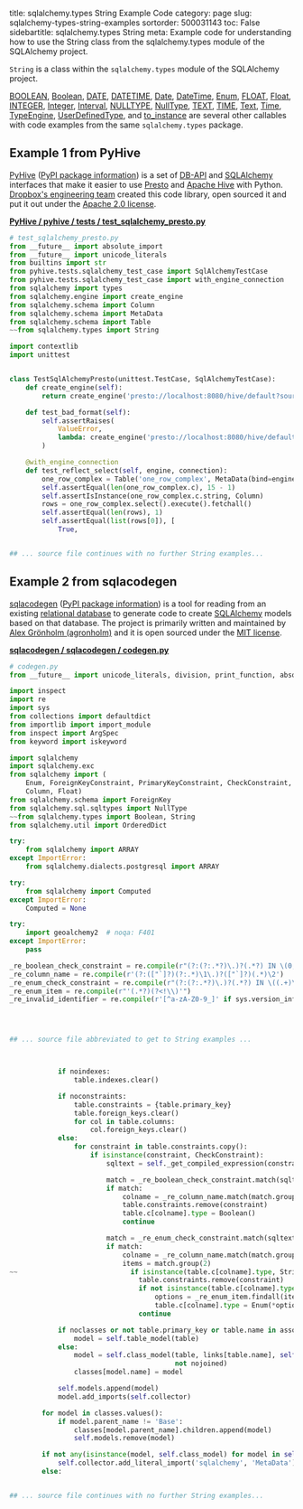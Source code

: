 title: sqlalchemy.types String Example Code
category: page
slug: sqlalchemy-types-string-examples
sortorder: 500031143
toc: False
sidebartitle: sqlalchemy.types String
meta: Example code for understanding how to use the String class from the sqlalchemy.types module of the SQLAlchemy project.


`String` is a class within the `sqlalchemy.types` module of the SQLAlchemy project.

<a href="/sqlalchemy-types-boolean-examples.html">BOOLEAN</a>,
<a href="/sqlalchemy-types-boolean-examples.html">Boolean</a>,
<a href="/sqlalchemy-types-date-examples.html">DATE</a>,
<a href="/sqlalchemy-types-datetime-examples.html">DATETIME</a>,
<a href="/sqlalchemy-types-date-examples.html">Date</a>,
<a href="/sqlalchemy-types-datetime-examples.html">DateTime</a>,
<a href="/sqlalchemy-types-enum-examples.html">Enum</a>,
<a href="/sqlalchemy-types-float-examples.html">FLOAT</a>,
<a href="/sqlalchemy-types-float-examples.html">Float</a>,
<a href="/sqlalchemy-types-integer-examples.html">INTEGER</a>,
<a href="/sqlalchemy-types-integer-examples.html">Integer</a>,
<a href="/sqlalchemy-types-interval-examples.html">Interval</a>,
<a href="/sqlalchemy-types-nulltype-examples.html">NULLTYPE</a>,
<a href="/sqlalchemy-types-nulltype-examples.html">NullType</a>,
<a href="/sqlalchemy-types-text-examples.html">TEXT</a>,
<a href="/sqlalchemy-types-time-examples.html">TIME</a>,
<a href="/sqlalchemy-types-text-examples.html">Text</a>,
<a href="/sqlalchemy-types-time-examples.html">Time</a>,
<a href="/sqlalchemy-types-typeengine-examples.html">TypeEngine</a>,
<a href="/sqlalchemy-types-userdefinedtype-examples.html">UserDefinedType</a>,
and <a href="/sqlalchemy-types-to-instance-examples.html">to_instance</a>
are several other callables with code examples from the same `sqlalchemy.types` package.

## Example 1 from PyHive
[PyHive](https://github.com/dropbox/PyHive)
([PyPI package information](https://pypi.org/project/PyHive/))
is a set of [DB-API](https://www.python.org/dev/peps/pep-0249/)
and
[SQLAlchemy](/sqlalchemy.html)
interfaces that make it easier to use [Presto](https://prestodb.io/)
and [Apache Hive](http://hive.apache.org/) with Python.
[Dropbox's engineering team](https://www.dropbox.com/jobs/teams/engineering)
created this code library, open sourced it and put it out under
the [Apache 2.0 license](https://github.com/dropbox/PyHive/blob/master/LICENSE).

[**PyHive / pyhive / tests / test_sqlalchemy_presto.py**](https://github.com/dropbox/PyHive/blob/master/pyhive/tests/test_sqlalchemy_presto.py)

```python
# test_sqlalchemy_presto.py
from __future__ import absolute_import
from __future__ import unicode_literals
from builtins import str
from pyhive.tests.sqlalchemy_test_case import SqlAlchemyTestCase
from pyhive.tests.sqlalchemy_test_case import with_engine_connection
from sqlalchemy import types
from sqlalchemy.engine import create_engine
from sqlalchemy.schema import Column
from sqlalchemy.schema import MetaData
from sqlalchemy.schema import Table
~~from sqlalchemy.types import String

import contextlib
import unittest


class TestSqlAlchemyPresto(unittest.TestCase, SqlAlchemyTestCase):
    def create_engine(self):
        return create_engine('presto://localhost:8080/hive/default?source={}'.format(self.id()))

    def test_bad_format(self):
        self.assertRaises(
            ValueError,
            lambda: create_engine('presto://localhost:8080/hive/default/what'),
        )

    @with_engine_connection
    def test_reflect_select(self, engine, connection):
        one_row_complex = Table('one_row_complex', MetaData(bind=engine), autoload=True)
        self.assertEqual(len(one_row_complex.c), 15 - 1)
        self.assertIsInstance(one_row_complex.c.string, Column)
        rows = one_row_complex.select().execute().fetchall()
        self.assertEqual(len(rows), 1)
        self.assertEqual(list(rows[0]), [
            True,


## ... source file continues with no further String examples...

```


## Example 2 from sqlacodegen
[sqlacodegen](https://github.com/agronholm/sqlacodegen)
([PyPI package information](https://pypi.org/project/sqlacodegen/))
is a tool for
reading from an existing [relational database](/databases.html) to
generate code to create [SQLAlchemy](/sqlalchemy.html) models based
on that database. The project is primarily written and maintained
by [Alex Grönholm (agronholm)](https://github.com/agronholm) and it
is open sourced under the
[MIT license](https://github.com/agronholm/sqlacodegen/blob/master/LICENSE).

[**sqlacodegen / sqlacodegen / codegen.py**](https://github.com/agronholm/sqlacodegen/blob/master/sqlacodegen/./codegen.py)

```python
# codegen.py
from __future__ import unicode_literals, division, print_function, absolute_import

import inspect
import re
import sys
from collections import defaultdict
from importlib import import_module
from inspect import ArgSpec
from keyword import iskeyword

import sqlalchemy
import sqlalchemy.exc
from sqlalchemy import (
    Enum, ForeignKeyConstraint, PrimaryKeyConstraint, CheckConstraint, UniqueConstraint, Table,
    Column, Float)
from sqlalchemy.schema import ForeignKey
from sqlalchemy.sql.sqltypes import NullType
~~from sqlalchemy.types import Boolean, String
from sqlalchemy.util import OrderedDict

try:
    from sqlalchemy import ARRAY
except ImportError:
    from sqlalchemy.dialects.postgresql import ARRAY

try:
    from sqlalchemy import Computed
except ImportError:
    Computed = None

try:
    import geoalchemy2  # noqa: F401
except ImportError:
    pass

_re_boolean_check_constraint = re.compile(r"(?:(?:.*?)\.)?(.*?) IN \(0, 1\)")
_re_column_name = re.compile(r'(?:(["`]?)(?:.*)\1\.)?(["`]?)(.*)\2')
_re_enum_check_constraint = re.compile(r"(?:(?:.*?)\.)?(.*?) IN \((.+)\)")
_re_enum_item = re.compile(r"'(.*?)(?<!\\)'")
_re_invalid_identifier = re.compile(r'[^a-zA-Z0-9_]' if sys.version_info[0] < 3 else r'(?u)\W')




## ... source file abbreviated to get to String examples ...



            if noindexes:
                table.indexes.clear()

            if noconstraints:
                table.constraints = {table.primary_key}
                table.foreign_keys.clear()
                for col in table.columns:
                    col.foreign_keys.clear()
            else:
                for constraint in table.constraints.copy():
                    if isinstance(constraint, CheckConstraint):
                        sqltext = self._get_compiled_expression(constraint.sqltext)

                        match = _re_boolean_check_constraint.match(sqltext)
                        if match:
                            colname = _re_column_name.match(match.group(1)).group(3)
                            table.constraints.remove(constraint)
                            table.c[colname].type = Boolean()
                            continue

                        match = _re_enum_check_constraint.match(sqltext)
                        if match:
                            colname = _re_column_name.match(match.group(1)).group(3)
                            items = match.group(2)
~~                            if isinstance(table.c[colname].type, String):
                                table.constraints.remove(constraint)
                                if not isinstance(table.c[colname].type, Enum):
                                    options = _re_enum_item.findall(items)
                                    table.c[colname].type = Enum(*options, native_enum=False)
                                continue

            if noclasses or not table.primary_key or table.name in association_tables:
                model = self.table_model(table)
            else:
                model = self.class_model(table, links[table.name], self.inflect_engine,
                                         not nojoined)
                classes[model.name] = model

            self.models.append(model)
            model.add_imports(self.collector)

        for model in classes.values():
            if model.parent_name != 'Base':
                classes[model.parent_name].children.append(model)
                self.models.remove(model)

        if not any(isinstance(model, self.class_model) for model in self.models):
            self.collector.add_literal_import('sqlalchemy', 'MetaData')
        else:


## ... source file continues with no further String examples...

```

